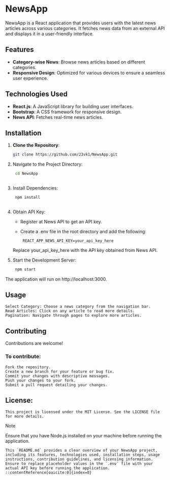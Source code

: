# NewsApp

NewsApp is a React application that provides users with the latest news articles across various categories. It fetches news data from an external API and displays it in a user-friendly interface.

## Features

- **Category-wise News**: Browse news articles based on different categories.
- **Responsive Design**: Optimized for various devices to ensure a seamless user experience.

## Technologies Used

- **React.js**: A JavaScript library for building user interfaces.
- **Bootstrap**: A CSS framework for responsive design.
- **News API**: Fetches real-time news articles.

## Installation

1. **Clone the Repository**:

   ```bash
   git clone https://github.com/23vk1/NewsApp.git

2. Navigate to the Project Directory:

   ```bash
    cd NewsApp
  
3. Install Dependencies:

   ```bash
    npm install
  
4. Obtain API Key:
    - Register at News API to get an API key.
    - Create a .env file in the root directory and add the following:
  
       ```env
        REACT_APP_NEWS_API_KEY=your_api_key_here
    Replace your_api_key_here with the API key obtained from News API.
   
6. Start the Development Server:

   ```bash
    npm start
  The application will run on http://localhost:3000.


## Usage
    Select Category: Choose a news category from the navigation bar.
    Read Articles: Click on any article to read more details.
    Pagination: Navigate through pages to explore more articles.

## Contributing
Contributions are welcome! 
### To contribute:
    Fork the repository.
    Create a new branch for your feature or bug fix.
    Commit your changes with descriptive messages.
    Push your changes to your fork.
    Submit a pull request detailing your changes.

## License:
    This project is licensed under the MIT License. See the LICENSE file for more details.

>[!Note]
> Ensure that you have Node.js installed on your machine before running the application.

```pgsql
This `README.md` provides a clear overview of your NewsApp project, including its features, technologies used, installation steps, usage instructions, contribution guidelines, and licensing information. Ensure to replace placeholder values in the `.env` file with your actual API key before running the application.
::contentReference[oaicite:0]{index=0}
 


